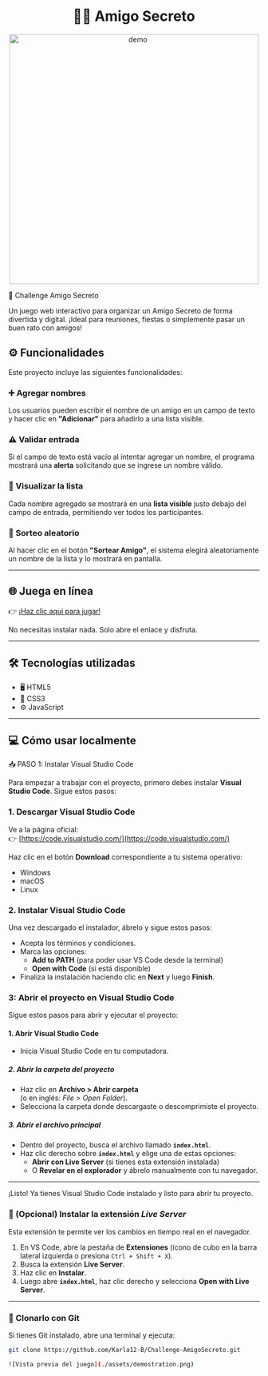 
<h1 align="center">🤷‍♀️ Amigo Secreto</h1>


<p align="center">
  <img src="demo.gif" width="500px" alt="demo" />
</p>

🎁 Challenge Amigo Secreto

Un juego web interactivo para organizar un Amigo Secreto de forma divertida y digital. ¡Ideal para reuniones, fiestas o simplemente pasar un buen rato con amigos!
## ⚙️ Funcionalidades

Este proyecto incluye las siguientes funcionalidades:


### ➕ Agregar nombres  
Los usuarios pueden escribir el nombre de un amigo en un campo de texto y hacer clic en **"Adicionar"** para añadirlo a una lista visible.


### ⚠️ Validar entrada  
Si el campo de texto está vacío al intentar agregar un nombre, el programa mostrará una **alerta** solicitando que se ingrese un nombre válido.


### 📃 Visualizar la lista  
Cada nombre agregado se mostrará en una **lista visible** justo debajo del campo de entrada, permitiendo ver todos los participantes.


### 🎲 Sorteo aleatorio  
Al hacer clic en el botón **"Sortear Amigo"**, el sistema elegirá aleatoriamente un nombre de la lista y lo mostrará en pantalla.

---

## 🌐 Juega en línea

👉 [¡Haz clic aquí para jugar!](https://karla12-b.github.io/Challenge-AmigoSecreto/)

No necesitas instalar nada. Solo abre el enlace y disfruta.

---

## 🛠️ Tecnologías utilizadas

- 🖥️ HTML5
- 🎨 CSS3
- ⚙️ JavaScript

---

## 💻 Cómo usar localmente
 📥 PASO 1: Instalar Visual Studio Code

Para empezar a trabajar con el proyecto, primero debes instalar **Visual Studio Code**. Sigue estos pasos:


### 1. Descargar Visual Studio Code

Ve a la página oficial:  
👉 [https://code.visualstudio.com/](https://code.visualstudio.com/)

Haz clic en el botón **Download** correspondiente a tu sistema operativo:  
- Windows  
- macOS  
- Linux  


### 2. Instalar Visual Studio Code

Una vez descargado el instalador, ábrelo y sigue estos pasos:

- Acepta los términos y condiciones.  
- Marca las opciones:  
  - **Add to PATH** (para poder usar VS Code desde la terminal)  
  - **Open with Code** (si está disponible)  
- Finaliza la instalación haciendo clic en **Next** y luego **Finish**.

### 3: Abrir el proyecto en Visual Studio Code

Sigue estos pasos para abrir y ejecutar el proyecto:


#### 1. Abrir Visual Studio Code

- Inicia Visual Studio Code en tu computadora.

##### 2. Abrir la carpeta del proyecto

- Haz clic en **Archivo > Abrir carpeta**  
  (o en inglés: *File > Open Folder*).  
- Selecciona la carpeta donde descargaste o descomprimiste el proyecto.


##### 3. Abrir el archivo principal

- Dentro del proyecto, busca el archivo llamado **`index.html`**.  
- Haz clic derecho sobre **`index.html`** y elige una de estas opciones:  
  - **Abrir con Live Server** (si tienes esta extensión instalada)  
  - O **Revelar en el explorador** y ábrelo manualmente con tu navegador.

---
¡Listo! Ya tienes Visual Studio Code instalado y listo para abrir tu proyecto.
### 🧩 (Opcional) Instalar la extensión *Live Server*

Esta extensión te permite ver los cambios en tiempo real en el navegador.

1. En VS Code, abre la pestaña de **Extensiones** (ícono de cubo en la barra lateral izquierda o presiona `Ctrl + Shift + X`).  
2. Busca la extensión **Live Server**.  
3. Haz clic en **Instalar**.  
4. Luego abre **`index.html`**, haz clic derecho y selecciona **Open with Live Server**.
---

### 🔁 Clonarlo con Git

Si tienes Git instalado, abre una terminal y ejecuta:

```bash
git clone https://github.com/Karla12-B/Challenge-AmigoSecreto.git

![Vista previa del juego](./assets/demostration.png)






